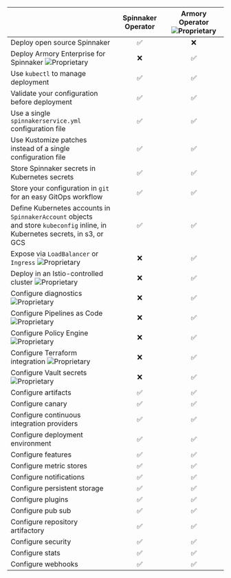|                                                                                                                                                        | Spinnaker Operator | Armory Operator ![Proprietary](/images/proprietary.svg) |
|:------------------------------------------------------------------------------------------------------------------------------------------------------ |:------------------:|:---------------:|
| Deploy open source Spinnaker                                                                                                                           |      &#9989;       |    &#10060;     |
| Deploy Armory Enterprise for Spinnaker ![Proprietary](/images/proprietary.svg)                                                                         |      &#10060;      |     &#9989;     |
| Use `kubectl` to manage deployment                                                                                                                     |      &#9989;       |     &#9989;     |
| Validate your configuration before deployment                                                                                                          |      &#9989;       |     &#9989;     |
| Use a single `spinnakerservice.yml` configuration file                                                                                                 |      &#9989;       |     &#9989;     |
| Use Kustomize patches instead of a single configuration file                                                                                           |      &#9989;       |     &#9989;     |
| Store Spinnaker secrets in Kubernetes secrets                                                                                                          |      &#9989;       |     &#9989;     |
| Store your configuration in `git` for an easy GitOps workflow                                                                                          |      &#9989;       |     &#9989;     |
| Define Kubernetes accounts in `SpinnakerAccount` objects<br> and store `kubeconfig` inline, in Kubernetes secrets, in s3, or GCS |      &#9989;      |     &#9989;     |
| Expose via `LoadBalancer` or `Ingress` ![Proprietary](/images/proprietary.svg)                                                                          |      &#10060;      |     &#9989;     |
| Deploy in an Istio-controlled cluster ![Proprietary](/images/proprietary.svg)                                                     |      &#10060;      |     &#9989;     |
| Configure diagnostics ![Proprietary](/images/proprietary.svg)                                               |      &#10060;      |     &#9989;     |
| Configure Pipelines as Code ![Proprietary](/images/proprietary.svg)                                                                          |      &#10060;      |     &#9989;     |
| Configure Policy Engine ![Proprietary](/images/proprietary.svg)                                              |      &#10060;      |     &#9989;     |
| Configure Terraform integration ![Proprietary](/images/proprietary.svg)       |      &#10060;      |     &#9989;     |
| Configure Vault secrets ![Proprietary](/images/proprietary.svg)               |      &#10060;      |     &#9989;     |
| Configure artifacts                                                                                                                                    |      &#9989;       |     &#9989;     |
| Configure canary                                                                                                                                       |      &#9989;       |     &#9989;     |
| Configure continuous integration providers                                                                                                             |      &#9989;       |     &#9989;     |
| Configure deployment environment                                                                                                                       |      &#9989;       |     &#9989;     |
| Configure features                                                                                                                                     |      &#9989;       |     &#9989;     |
| Configure metric stores                                                                                                                                |      &#9989;       |     &#9989;     |
| Configure notifications                                                                                                                                |      &#9989;       |     &#9989;     |
| Configure persistent storage                                                                                                                           |      &#9989;       |     &#9989;     |
| Configure plugins                                                                                                                                      |      &#9989;       |     &#9989;     |
| Configure pub sub                                                                                                                                      |      &#9989;       |     &#9989;     |
| Configure repository artifactory                                                                                                                       |      &#9989;       |     &#9989;     |
| Configure security                                                                                                                                     |      &#9989;       |     &#9989;     |
| Configure stats                                                                                                                                        |      &#9989;       |     &#9989;     |
| Configure webhooks                                                                                                                                     |      &#9989;       |     &#9989;     |